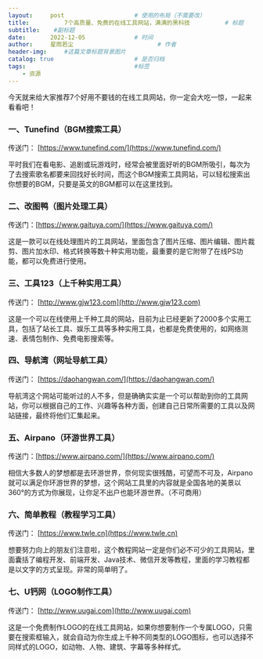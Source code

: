 ```yaml
---
layout:     post   				    # 使用的布局（不需要改）
title:       	7个高质量、免费的在线工具网站，满满的黑科技			# 标题 
subtitle:    #副标题
date:       2022-12-05 				# 时间
author:     星雨若尘 						# 作者
header-img:  	#这篇文章标题背景图片
catalog: true 						# 是否归档
tags:								#标签
    - 资源
---
```

今天就来给大家推荐7个好用不要钱的在线工具网站，你一定会大吃一惊，一起来看看吧！

### 一、Tunefind（BGM搜索工具）

传送门： [https://www.tunefind.com/](https://www.tunefind.com/) 

平时我们在看电影、追剧或玩游戏时，经常会被里面好听的BGM所吸引，每次为了去搜索歌名都要来回找好长时间，而这个BGM搜索工具网站，可以轻松搜索出你想要的BGM，只要是英文的BGM都可以在这里找到。

### 二、改图鸭（图片处理工具）

传送门：[https://www.gaituya.com/](https://www.gaituya.com/)

这是一款可以在线处理图片的工具网站，里面包含了图片压缩、图片编辑、图片裁剪、图片加水印、格式转换等数十种实用功能，最重要的是它附带了在线PS功能，都可以免费进行使用。

### 三、工具123（上千种实用工具）

传送门： [http://www.gjw123.com](http://www.gjw123.com) 

这是一个可以在线使用上千种工具的网站，目前为止已经更新了2000多个实用工具，包括了站长工具、娱乐工具等多种实用工具，也都是免费使用的，如网络测速、表情包制作、免费电影搜索等。

### 四、导航湾（网址导航工具）

传送门： [https://daohangwan.com/](https://daohangwan.com/) 

导航湾这个网站可能听过的人不多，但是确确实实是一个可以帮助到你的工具网站，你可以根据自己的工作、兴趣等各种方面，创建自己日常所需要的工具以及网站链接，最终将他们汇集起来。

### 五、Airpano（环游世界工具）

传送门：[https://www.airpano.com/](https://www.airpano.com/)

相信大多数人的梦想都是去环游世界，奈何现实很残酷，可望而不可及，Airpano就可以满足你环游世界的梦想，这个网站工具里的内容就是全国各地的美景以360°的方式为你展现，让你足不出户也能环游世界。（不可商用）

### 六、简单教程（教程学习工具）

传送门： [https://www.twle.cn](https://www.twle.cn) 

想要努力向上的朋友们注意啦，这个教程网站一定是你们必不可少的工具网站，里面囊括了编程开发、前端开发、Java技术、微信开发等教程，里面的学习教程都是以文字的方式呈现。非常的简单明了。

### 七、U钙网（LOGO制作工具）

传送门： [http://www.uugai.com](http://www.uugai.com) 

这是一个免费制作LOGO的在线工具网站，如果你想要制作一个专属LOGO，只需要在搜索框输入，就会自动为你生成上千种不同类型的LOGO图标，也可以选择不同样式的LOGO，如动物、人物、建筑、字幕等多种样式。
